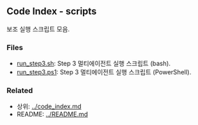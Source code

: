 ## Code Index - scripts

보조 실행 스크립트 모음.

### Files

- [run_step3.sh](run_step3.sh): Step 3 멀티에이전트 실행 스크립트 (bash).
- [run_step3.ps1](run_step3.ps1): Step 3 멀티에이전트 실행 스크립트 (PowerShell).

### Related

- 상위: [../code_index.md](../code_index.md)
- README: [../README.md](../README.md)


